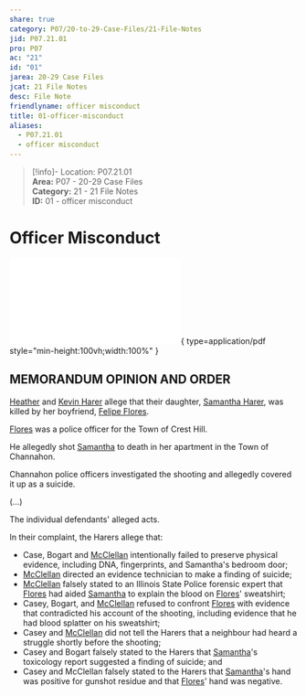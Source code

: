 ```yaml
---  
share: true  
category: P07/20-to-29-Case-Files/21-File-Notes  
jid: P07.21.01  
pro: P07  
ac: "21"  
id: "01"  
jarea: 20-29 Case Files  
jcat: 21 File Notes  
desc: File Note  
friendlyname: officer misconduct  
title: 01-officer-misconduct  
aliases:  
  - P07.21.01  
  - officer misconduct  
---  
```

  
>[!info]- Location: P07.21.01  
>**Area:** P07 - 20-29 Case Files  
>**Category:** 21 - 21 File Notes  
>**ID:** 01 - officer misconduct  
  
# Officer Misconduct  
  
![01-officer-misconduct](../../../Cases/P07-Samantha-Harer/20-to-29-Case-Files/22-PDFs/01-officer-misconduct.pdf){ type=application/pdf style="min-height:100vh;width:100%" }  
  
  
## MEMORANDUM OPINION AND ORDER  
  
[Heather](../../70-to-79-People/73-Family-and-Friends/01-Heather-Harer.md) and [Kevin Harer](../../70-to-79-People/73-Family-and-Friends/02-Kevin-Harer.md) allege that their daughter, [Samantha Harer](../../70-to-79-People/71-Victims/01-Samantha-Harer.md), was killed by her boyfriend, [Felipe Flores](../../70-to-79-People/72-Suspects-and-People-of-Interest/01-Felipe-Flores.md).  
  
[Flores](../../70-to-79-People/72-Suspects-and-People-of-Interest/01-Felipe-Flores.md.md) was a police officer for the Town of Crest Hill.  
  
He allegedly shot [Samantha](../../70-to-79-People/71-Victims/01-Samantha-Harer.md.md) to death in her apartment in the Town of Channahon.  
  
Channahon police officers investigated the shooting and allegedly covered it up as a suicide.  
  
  
(...)  
  
The individual defendants' alleged acts.  
  
In their complaint, the Harers allege that:  
  
- Case, Bogart and [McClellan](../../70-to-79-People/75-Police-and-Detectives/01-Andrew-McClellan.md.md) intentionally failed to preserve physical evidence, including DNA, fingerprints, and Samantha's bedroom door;  
- [McClellan](../../70-to-79-People/75-Police-and-Detectives/01-Andrew-McClellan.md.md) directed an evidence technician to make a finding of suicide;  
- [McClellan](../../70-to-79-People/75-Police-and-Detectives/01-Andrew-McClellan.md.md) falsely stated to an Illinois State Police forensic expert that [Flores](../../70-to-79-People/72-Suspects-and-People-of-Interest/01-Felipe-Flores.md.md) had aided [Samantha](../../70-to-79-People/71-Victims/01-Samantha-Harer.md.md) to explain the blood on [Flores](../../70-to-79-People/72-Suspects-and-People-of-Interest/01-Felipe-Flores.md.md)' sweatshirt;  
- Casey, Bogart, and [McClellan](../../70-to-79-People/75-Police-and-Detectives/01-Andrew-McClellan.md.md) refused to confront [Flores](../../70-to-79-People/72-Suspects-and-People-of-Interest/01-Felipe-Flores.md.md) with evidence that contradicted his account of the shooting, including evidence that he had blood splatter on his sweatshirt;  
- Casey and [McClellan](../../70-to-79-People/75-Police-and-Detectives/01-Andrew-McClellan.md.md) did not tell the Harers that a neighbour had heard a struggle shortly before the shooting;  
- Casey and Bogart falsely stated to the Harers that [Samantha](../../70-to-79-People/71-Victims/01-Samantha-Harer.md.md)'s toxicology report suggested a finding of suicide; and  
- Casey and McClellan falsely stated to the Harers that [Samantha](../../70-to-79-People/71-Victims/01-Samantha-Harer.md.md)'s hand was positive for gunshot residue and that [Flores](../../70-to-79-People/72-Suspects-and-People-of-Interest/01-Felipe-Flores.md.md)' hand was negative.